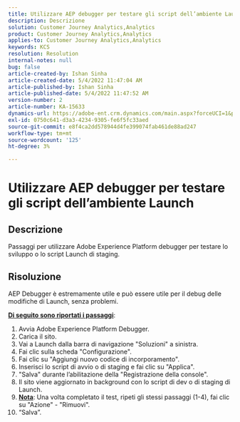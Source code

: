 ```yaml
---
title: Utilizzare AEP debugger per testare gli script dell’ambiente Launch
description: Descrizione
solution: Customer Journey Analytics,Analytics
product: Customer Journey Analytics,Analytics
applies-to: Customer Journey Analytics,Analytics
keywords: KCS
resolution: Resolution
internal-notes: null
bug: false
article-created-by: Ishan Sinha
article-created-date: 5/4/2022 11:47:04 AM
article-published-by: Ishan Sinha
article-published-date: 5/4/2022 11:47:52 AM
version-number: 2
article-number: KA-15633
dynamics-url: https://adobe-ent.crm.dynamics.com/main.aspx?forceUCI=1&pagetype=entityrecord&etn=knowledgearticle&id=753eede9-9fcb-ec11-a7b5-6045bd00db25
exl-id: 0750c641-d3a3-4234-9305-fe6f5fc33aed
source-git-commit: e8f4ca2dd578944d4fe399074fab461de88ad247
workflow-type: tm+mt
source-wordcount: '125'
ht-degree: 3%

---
```


# Utilizzare AEP debugger per testare gli script dell’ambiente Launch

## Descrizione


Passaggi per utilizzare Adobe Experience Platform debugger per testare lo sviluppo o lo script Launch di staging.


## Risoluzione


AEP Debugger è estremamente utile e può essere utile per il debug delle modifiche di Launch, senza problemi.

<b><u>Di seguito sono riportati i passaggi</u></b>:

1. Avvia Adobe Experience Platform Debugger.
2. Carica il sito.
3. Vai a Launch dalla barra di navigazione &quot;Soluzioni&quot; a sinistra.
4. Fai clic sulla scheda &quot;Configurazione&quot;.
5. Fai clic su &quot;Aggiungi nuovo codice di incorporamento&quot;.
6. Inserisci lo script di avvio o di staging e fai clic su &quot;Applica&quot;.
7. &quot;Salva&quot; durante l’abilitazione della &quot;Registrazione della console&quot;.
8. Il sito viene aggiornato in background con lo script di dev o di staging di Launch.
9. <b><u>Nota</u></b>: Una volta completato il test, ripeti gli stessi passaggi (1-4), fai clic su &quot;Azione&quot; - &quot;Rimuovi&quot;.
10. “Salva”.
